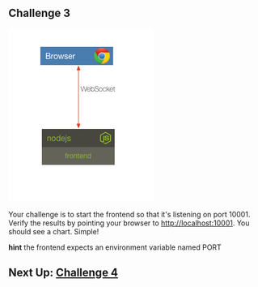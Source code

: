 ## Challenge 3

![image](../images/challenge1.png)

Your challenge is to start the frontend so that it's listening on port 10001. Verify the results by pointing your browser to [http://localhost:10001](). You should see a chart. Simple!


__hint__ the frontend expects an environment variable named PORT


## Next Up: [Challenge 4](../challenge4/README.md)
